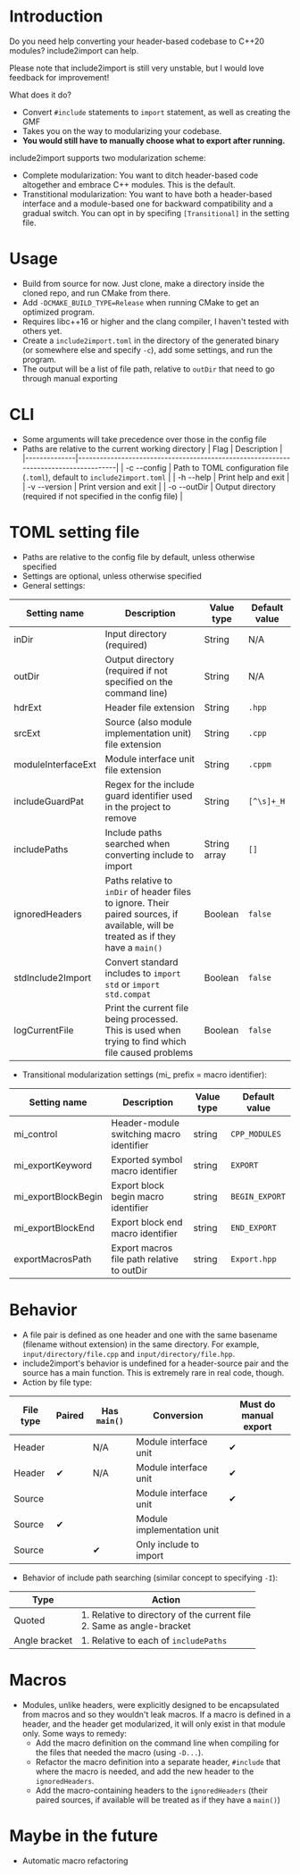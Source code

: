 # Introduction
Do you need help converting your header-based codebase to C++20 modules?
include2import can help.

Please note that include2import is still very unstable, but I would love feedback for improvement!

What does it do?
- Convert ```#include``` statements to ```import``` statement, as well as creating the GMF
- Takes you on the way to modularizing your codebase.
- **You would still have to manually choose what to export after running.**

include2import supports two modularization scheme:
- Complete modularization: You want to ditch header-based code altogether and embrace C++ modules. This is the default.
- Transtitional modularization: You want to have both a header-based interface and a module-based one for backward compatibility and a gradual switch. You can opt in by specifing ```[Transitional]``` in the setting file.

# Usage
- Build from source for now. Just clone, make a directory inside the cloned repo, and run CMake from there.
- Add ```-DCMAKE_BUILD_TYPE=Release``` when running CMake to get an optimized program.
- Requires libc++16 or higher and the clang compiler, I haven't tested with others yet.
- Create a ```include2import.toml``` in the directory of the generated binary (or somewhere else and specify ```-c```), add some settings, and run the program.
- The output will be a list of file path, relative to ```outDir``` that need to go through manual exporting

# CLI
- Some arguments will take precedence over those in the config file
- Paths are relative to the current working directory
| Flag         | Description                                                                         |
|--------------|-------------------------------------------------------------------------------------|
| -c --config  | Path to TOML configuration file (```.toml```), default to ```include2import.toml``` |
| -h --help    | Print help and exit                                                                 |
| -v --version | Print version and exit                                                              |
| -o --outDir  | Output directory (required if not specified in the config file)                     |

# TOML setting file
- Paths are relative to the config file by default, unless otherwise specified
- Settings are optional, unless otherwise specified
- General settings:

| Setting name       | Description                                                                                                                                 | Value type   | Default value  |
|--------------------|---------------------------------------------------------------------------------------------------------------------------------------------|--------------|----------------|
| inDir              | Input directory (required)                                                                                                                  | String       | N/A            |
| outDir             | Output directory (required if not specified on the command line)                                                                            | String       | N/A            |
| hdrExt             | Header file extension                                                                                                                       | String       | ```.hpp```     |
| srcExt             | Source (also module implementation unit) file extension                                                                                     | String       | ```.cpp```     |
| moduleInterfaceExt | Module interface unit file extension                                                                                                        | String       | ```.cppm```    |
| includeGuardPat    | Regex for the include guard identifier used in the project to remove                                                                        | String       | ```[^\s]+_H``` |
| includePaths       | Include paths searched when converting include to import                                                                                    | String array | ```[]```       |
| ignoredHeaders     | Paths relative to ```inDir``` of header files to ignore. Their paired sources, if available, will be treated as if they have a ```main()``` | Boolean      | ```false```    |
| stdInclude2Import  | Convert standard includes to ```import std``` or ```import std.compat```                                                                    | Boolean      | ```false```    |
| logCurrentFile     | Print the current file being processed. This is used when trying to find which file caused problems                                         | Boolean      | ```false```    |

- Transitional modularization settings (mi_ prefix = macro identifier):

| Setting name        | Description                                | Value type | Default value      |
|---------------------|--------------------------------------------|------------|--------------------|
| mi_control          | Header-module switching macro identifier   | string     | ```CPP_MODULES```  |
| mi_exportKeyword    | Exported symbol macro identifier           | string     | ```EXPORT```       |
| mi_exportBlockBegin | Export block begin macro identifier        | string     | ```BEGIN_EXPORT``` |
| mi_exportBlockEnd   | Export block end macro identifier          | string     | ```END_EXPORT```   |
| exportMacrosPath    | Export macros file path relative to outDir | string     | ```Export.hpp```   |

# Behavior
- A file pair is defined as one header and one with the same basename (filename without extension) in the same directory. For example, ```input/directory/file.cpp``` and ```input/directory/file.hpp```. 
- include2import's behavior is undefined for a header-source pair and the source has a main function. This is extremely rare in real code, though.
- Action by file type:

| File type | Paired | Has ```main()``` | Conversion                 | Must do manual export |
|-----------|--------|------------------|----------------------------|-----------------------|
| Header    |        | N/A              | Module interface unit      | ✔                     |
| Header    | ✔      | N/A              | Module interface unit      | ✔                     |
| Source    |        |                  | Module interface unit      | ✔                     |
| Source    | ✔      |                  | Module implementation unit |                       |
| Source    |        | ✔                | Only include to import     |                       |
- Behavior of include path searching (similar concept to specifying ```-I```):

| Type          | Action                                                                   |
|---------------|--------------------------------------------------------------------------|
| Quoted        | 1. Relative to directory of the current file<br>2. Same as angle-bracket |
| Angle bracket | 1. Relative to each of ```includePaths```                                |

# Macros
- Modules, unlike headers, were explicitly designed to be encapsulated from macros and so they wouldn't leak macros. If a macro is defined in a header, and the header get modularized, it will only exist in that module only. Some ways to remedy:
    - Add the macro definition on the command line when compiling for the files that needed the macro (using ```-D...```).
    - Refactor the macro definition into a separate header, ```#include``` that where the macro is needed, and add the new header to the ```ignoredHeaders```.
    - Add the macro-containing headers to the ```ignoredHeaders``` (their paired sources, if available will be treated as if they have a ```main()```)

# Maybe in the future
- Automatic macro refactoring